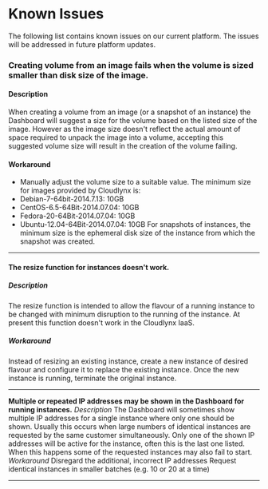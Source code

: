 # Known Issues
The following list contains known issues on our current platform. The issues will be addressed in future platform updates.

### Creating volume from an image fails when the volume is sized smaller than disk size of the image. 
#### Description
When creating a volume from an image (or a snapshot of an instance) the Dashboard will suggest a size for the volume based on the listed size of the image.
However as the image size doesn't reflect the actual amount of space required to unpack the image into a volume, accepting this suggested volume size will result in the creation of the volume failing. 
#### Workaround
- Manually adjust the volume size to a suitable value.
The minimum size for images provided by Cloudlynx is:
- Debian-7-64bit-2014.7.13: 10GB
- CentOS-6.5-64Bit-2014.07.04: 10GB
- Fedora-20-64Bit-2014.07.04: 10GB
- Ubuntu-12.04-64Bit-2014.07.04: 10GB
For snapshots of instances, the minimum size is the ephemeral disk size of the instance from which the snapshot was created.

- - -

#### The resize function for instances doesn't work.  
##### Description
The resize function is intended to allow the flavour of a running instance to be changed with minimum disruption to the running of the instance. At present this function doesn't work in the Cloudlynx IaaS.
##### Workaround
Instead of resizing an existing instance, create a new instance of desired flavour and configure it to replace the existing instance. Once the new instance is running, terminate the original instance. 

- - -

**Multiple or repeated IP addresses may be shown in the Dashboard for running instances.**
*Description*
The Dashboard will sometimes show multiple IP addresses for a single instance where only one should be shown. Usually this occurs when large numbers of identical instances are requested by the same customer simultaneously.
Only one of the shown IP addresses will be active for the instance, often this is the last one listed.
When this happens some of the requested instances may also fail to start. 
*Workaround*
Disregard the additional, incorrect IP addresses
Request identical instances in smaller batches (e.g. 10 or 20 at a time) 

- - -